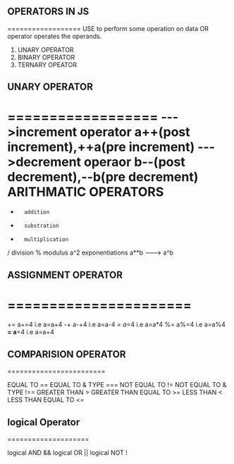## OPERATORS IN JS
==================
USE to perform some operation on data OR operator operates the operands.
1. UNARY OPERATOR
2. BINARY OPERATOR
3. TERNARY OPEATOR

## UNARY OPERATOR
==================
--->increment operator   a++(post increment),++a(pre increment)
--->decrement operaor       b--(post decrement),--b(pre decrement)
ARITHMATIC OPERATORS
====================
+       addition
-       substration
*       multiplication
/       division
%       modulus
a^2     exponentiations  a**b ---> a^b

## ASSIGNMENT OPERATOR 
======================
  =  
 +=   a+=4 i.e a=a+4
 -+   a-+4 i.e a=a-4
 *=   a*=4 i.e a=a*4
 %=   a%=4 i.e a=a%4
**=   a**=4 i.e a=a+4

## COMPARISION OPERATOR
========================

EQUAL TO   ==
EQUAL TO & TYPE   ===
NOT EQUAL TO  !=
NOT EQUAL TO & TYPE   !==
GREATER THAN    >
GREATER THAN EQUAL TO    >=
LESS THAN    <
LESS THAN EQUAL TO    <=


## logical Operator
====================

logical AND  &&
logical OR   ||
logical NOT   !